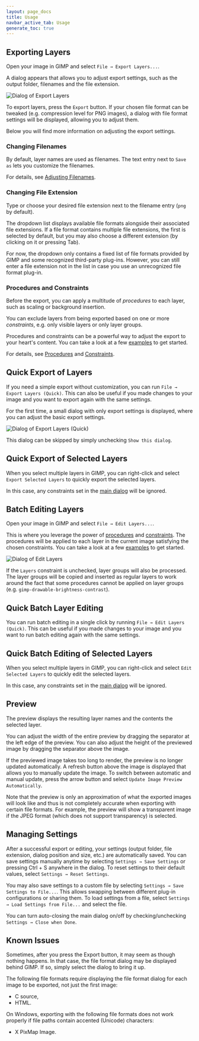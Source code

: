 ```yaml
---
layout: page_docs
title: Usage
navbar_active_tab: Usage
generate_toc: true
---
```


## Exporting Layers

Open your image in GIMP and select `File → Export Layers...`.

A dialog appears that allows you to adjust export settings, such as the output folder, filenames and the file extension.

![Dialog of Export Layers](../images/screenshot_dialog_export_layers.png)

To export layers, press the `Export` button.
If your chosen file format can be tweaked (e.g. compression level for PNG images), a dialog with file format settings will be displayed, allowing you to adjust them.

Below you will find more information on adjusting the export settings.


### Changing Filenames

By default, layer names are used as filenames.
The text entry next to `Save as` lets you customize the filenames.

For details, see [Adjusting Filenames](Customization.md#adjusting-layer-names-filenames).


### Changing File Extension

Type or choose your desired file extension next to the filename entry (`png` by default).

The dropdown list displays available file formats alongside their associated file extensions.
If a file format contains multiple file extensions, the first is selected by default, but you may also choose a different extension (by clicking on it or pressing Tab).

For now, the dropdown only contains a fixed list of file formats provided by GIMP and some recognized third-party plug-ins.
However, you can still enter a file extension not in the list in case you use an unrecognized file format plug-in.


### Procedures and Constraints

Before the export, you can apply a multitude of *procedures* to each layer, such as scaling or background insertion.

You can exclude layers from being exported based on one or more *constraints*, e.g. only visible layers or only layer groups.

Procedures and constraints can be a powerful way to adjust the export to your heart's content.
You can take a look at a few [examples](Customization.md#examples) to get started.

For details, see [Procedures](Customization.md#procedures) and [Constraints](Customization.md#constraints).


## Quick Export of Layers

If you need a simple export without customization, you can run `File → Export Layers (Quick)`.
This can also be useful if you made changes to your image and you want to export again with the same settings.

For the first time, a small dialog with only export settings is displayed, where you can adjust the basic export settings.

![Dialog of Export Layers (Quick)](../images/screenshot_dialog_export_layers_quick.png)

This dialog can be skipped by simply unchecking `Show this dialog`.


## Quick Export of Selected Layers

When you select multiple layers in GIMP, you can right-click and select `Export Selected Layers` to quickly export the selected layers.

In this case, any constraints set in the [main dialog](#exporting-layers) will be ignored.


## Batch Editing Layers

Open your image in GIMP and select `File → Edit Layers...`.

This is where you leverage the power of [procedures](Customization.md#procedures) and [constraints](Customization.md#constraints).
The procedures will be applied to each layer in the current image satisfying the chosen constraints.
You can take a look at a few [examples](Customization.md#examples) to get started.

![Dialog of Edit Layers](../images/screenshot_dialog_edit_layers.png)

If the `Layers` constraint is unchecked, layer groups will also be processed. The layer groups will be copied and inserted as regular layers to work around the fact that some procedures cannot be applied on layer groups (e.g. `gimp-drawable-brightness-contrast`).


## Quick Batch Layer Editing

You can run batch editing in a single click by running `File → Edit Layers (Quick)`.
This can be useful if you made changes to your image and you want to run batch editing again with the same settings.


## Quick Batch Editing of Selected Layers

When you select multiple layers in GIMP, you can right-click and select `Edit Selected Layers` to quickly edit the selected layers.

In this case, any constraints set in the [main dialog](#batch-editing-layers) will be ignored.


## Preview

The preview displays the resulting layer names and the contents the selected layer.

You can adjust the width of the entire preview by dragging the separator at the left edge of the preview.
You can also adjust the height of the previewed image by dragging the separator above the image.

If the previewed image takes too long to render, the preview is no longer updated automatically.
A refresh button above the image is displayed that allows you to manually update the image.
To switch between automatic and manual update, press the arrow button and select `Update Image Preview Automatically`.

Note that the preview is only an approximation of what the exported images will look like and thus is not completely accurate when exporting with certain file formats.
For example, the preview will show a transparent image if the JPEG format (which does not support transparency) is selected.


## Managing Settings

After a successful export or editing, your settings (output folder, file extension, dialog position and size, etc.) are automatically saved.
You can save settings manually anytime by selecting `Settings → Save Settings` or pressing Ctrl + S anywhere in the dialog.
To reset settings to their default values, select `Settings → Reset Settings`.

You may also save settings to a custom file by selecting `Settings → Save Settings to File...`.
This allows swapping between different plug-in configurations or sharing them.
To load settings from a file, select `Settings → Load Settings from File...` and select the file.

You can turn auto-closing the main dialog on/off by checking/unchecking `Settings → Close when Done`.


## Known Issues

Sometimes, after you press the Export button, it may seem as though nothing happens.
In that case, the file format dialog may be displayed behind GIMP. If so, simply select the dialog to bring it up.

The following file formats require displaying the file format dialog for each image to be exported, not just the first image:
* C source,
* HTML.

On Windows, exporting with the following file formats does not work properly if file paths contain accented (Unicode) characters:
* X PixMap Image.
